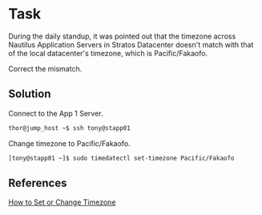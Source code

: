# Task
During the daily standup, it was pointed out that the timezone across Nautilus Application Servers in Stratos Datacenter doesn't match with that of the local datacenter's timezone, which is Pacific/Fakaofo.

Correct the mismatch.

## Solution
Connect to the App 1 Server.

```sh
thor@jump_host ~$ ssh tony@stapp01
```

Change timezone to Pacific/Fakaofo.

```sh
[tony@stapp01 ~]$ sudo timedatectl set-timezone Pacific/Fakaofo
```
## References
 [How to Set or Change Timezone](https://linuxize.com/post/how-to-set-or-change-timezone-in-linux/)
